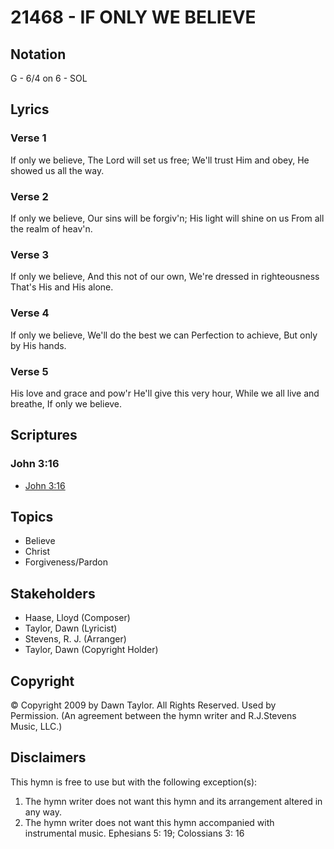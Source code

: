# 21468 - IF ONLY WE BELIEVE

## Notation

G - 6/4 on 6 - SOL

## Lyrics

### Verse 1

If only we believe, The Lord will set us free; We'll trust Him and obey, He showed us all the way.

### Verse 2

If only we believe, Our sins will be forgiv'n; His light will shine on us From all the realm of heav'n.


### Verse 3

If only we believe, And this not of our own, We're dressed in righteousness That's His and His alone.

### Verse 4

If only we believe, We'll do the best we can Perfection to achieve, But only by His hands.

### Verse 5

His love and grace and pow'r He'll give this very hour, While we all live and breathe, If only we believe.


## Scriptures

### John 3:16

- [John 3:16](https://www.biblegateway.com/passage/?search=John%203%3A16)


## Topics

- Believe
- Christ
- Forgiveness/Pardon

## Stakeholders

- Haase, Lloyd (Composer)
- Taylor, Dawn  (Lyricist)
- Stevens, R. J. (Arranger)
- Taylor, Dawn  (Copyright Holder)

## Copyright

© Copyright 2009 by Dawn Taylor. All Rights Reserved. Used by Permission.
(An agreement between the hymn writer and R.J.Stevens Music, LLC.)

## Disclaimers

This hymn is free to use but with the following exception(s):
1. The hymn writer does not want this hymn and its arrangement altered in any way.
2. The hymn writer does not want this hymn accompanied with instrumental music.
Ephesians 5: 19; Colossians 3: 16

